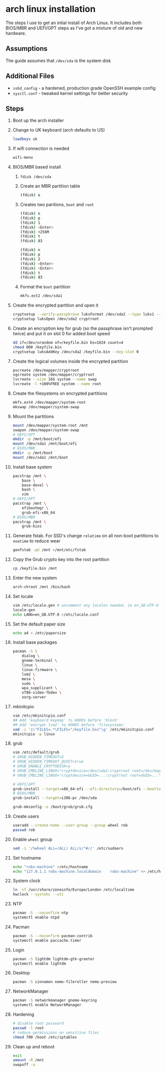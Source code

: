 # arch linux installation

The steps I use to get an intial install of Arch Linux. It includes both BIOS/MBR and UEFI/GPT steps as I've got a mixture of old and new hardware.

## Assumptions

The guide assumes that `/dev/sda` is the system disk

## Additional Files

- `sshd_config` - a hardened, production grade OpenSSH example config
- `sysctl.conf` - tweaked kernel settings for better security

## Steps

1. Boot up the arch installer
1. Change to UK keyboard (arch defaults to US)

    ```bash
    loadkeys uk
    ```

1. If wifi connection is needed

    ```bash
    wifi-menu
    ```

1. BIOS/MBR based install

    1. `fdisk /dev/sda`
    1. Create an MBR partition table

        ```bash
        (fdisk) o
        ```

    1. Creates two paritions, `boot` and `root`

        ```bash
        (fdisk) n
        (fdisk) p
        (fdisk) 1
        (fdisk) <Enter>
        (fdisk) +256M
        (fdisk) t
        (fdisk) 83

        (fdisk) n
        (fdisk) p
        (fdisk) 2
        (fdisk) <Enter>
        (fdisk) <Enter>
        (fdisk) t
        (fdisk) 83
        ```

    1. Format the `boot` partition

        ```bash
        mkfs.ext2 /dev/sda1
        ```

1. Create the encrypted partition and open it

    ```bash
    cryptsetup --verify-passphrase luksFormat /dev/sda2 --type luks1 --cipher aes-xts-plain64 -s 512 -h sha512 --iter-time 500 --key-slot 1
    cryptsetup luksOpen /dev/sda2 cryptroot
    ```

1. Create an encryption key for grub (so the passphrase isn't prompted twice) and put it on slot 0 for added boot speed

    ```bash
    dd if=/dev/urandom of=/keyfile.bin bs=1024 count=4
    chmod 000 /keyfile.bin
    cryptsetup luksAddKey /dev/sda2 /keyfile.bin --key-slot 0
    ```

1. Create the logical volumes inside the encrypted partition

    ```bash
    pvcreate /dev/mapper/cryptroot
    vgcreate system /dev/mapper/cryptroot
    lvcreate --size 16G system --name swap
    lvcreate -l +100%FREE system --name root
    ```

1. Create the filesystems on encrypted partitions

    ```bash
    mkfs.ext4 /dev/mapper/system-root
    mkswap /dev/mapper/system-swap
    ```

1. Mount the partitions

    ```bash
    mount /dev/mapper/system-root /mnt
    swapon /dev/mapper/system-swap
    # UEFI/GPT
    mkdir -p /mnt/boot/efi
    mount /dev/sda1 /mnt/boot/efi
    # BIOS/MBR
    mkdir -p /mnt/boot
    mount /dev/sda1 /mnt/boot
    ```

1. Install base system

    ```bash
    pacstrap /mnt \
        base \
        base-devel \
        bash \
        vim
    # UEFI/GPT
    pacstrap /mnt \
        efibootmgr \
        grub-efi-x86_64
    # BIOS/MBR
    pacstrap /mnt \
        grub-bios
    ```

1. Generate fstab. For SSD's change `relatime` on all non-boot partitions to `noatime` to reduce wear

    ```bash
    genfstab -pU /mnt >/mnt/etc/fstab
    ```

1. Copy the Grub crypto key into the root partition

    ```bash
    cp /keyfile.bin /mnt
    ```

1. Enter the new system

    ```bash
    arch-chroot /mnt /bin/bash
    ```

1. Set locale

    ```bash
    vim /etc/locale.gen # uncomment any locales needed, ie en_GB.UTF-8
    locale-gen
    echo LANG=en_GB.UTF-8 >/etc/locale.conf
    ```

1. Set the default paper size

    ```bash
    echo a4 > /etc/papersize
    ```

1. Install base packages

    ```bash
    pacman -S \
        dialog \
        gnome-terminal \
        linux \
        linux-firmware \
        lvm2 \
        mesa \
        sudo \
        wpa_supplicant \
        xf86-video-fbdev \
        xorg-server
    ```

1. mkinitcpio

    ```bash
    vim /etc/mkinitcpio.conf
    ## Add 'keyboard keymap' to HOOKS before 'block'
    ## Add 'encrypt lvm2' to HOOKS before 'filesystems'
    sed -i 's\^FILES=.*\FILES="/keyfile.bin"\g' /etc/mkinitcpio.conf
    mkinitcpio -p linux
    ```

1. grub

    ```bash
    vim /etc/default/grub
    # GRUB_HIDDEN_TIMEOUT=5
    # GRUB_HIDDEN_TIMEOUT_QUIET=true
    # GRUB_ENABLE_CRYPTODISK=y
    # GRUB_CMDLINE_LINUX="cryptdevice=/dev/sda2:cryptroot root=/dev/mapper/system-root"
    # GRUB_CMDLINE_LINUX="cryptdevice=UUID=...:cryptroot root=UUID=..."

    # UEFI/GPT
    grub-install --target=x86_64-efi --efi-directory=/boot/efi --bootloader-id="Arch"
    # BIOS/MBR
    grub-install --target=i386-pc /dev/sda

    grub-mkconfig -o /boot/grub/grub.cfg
    ```

1. Create users

    ```bash
    useradd --create-home --user-group --group wheel rob
    passwd rob
    ```

1. Enable `wheel` group

    ```bash
    sed -i '/%wheel ALL=(ALL) ALL/s/^#//' /etc/sudoers
    ```

1. Set hostname

    ```bash
    echo "robs-machine" >/etc/hostname
    echo "127.0.1.1 robs-machine.localdomain    robs-machine" >> /etc/hosts
    ```

1. System clock

    ```bash
    ln -sf /usr/share/zoneinfo/Europe/London /etc/localtime
    hwclock --systohc --utc
    ```

1. NTP

    ```bash
    pacman -S --noconfirm ntp
    systemctl enable ntpd
    ```

1. Pacman

    ```bash
    pacman -S --noconfirm pacman-contrib
    systemctl enable paccache.timer
    ```

1. Login

    ```bash
    pacman -S lightdm lightdm-gtk-greeter
    systemctl enable lightdm
    ```

1. Desktop

    ```bash
    pacman -S cinnamon nemo-fileroller nemo-preview
    ```

1. NetworkManager

    ```bash
    pacman -S networkmanager gnome-keyring
    systemctl enable NetworkManager
    ```

1. Hardening

    ```bash
    # disable root password
    passwd -l root
    # reduce permissions on sensitive files
    chmod 700 /boot /etc/iptables
    ```

1. Clean up and reboot

    ```bash
    exit
    umount -R /mnt
    swapoff -a
    ```
